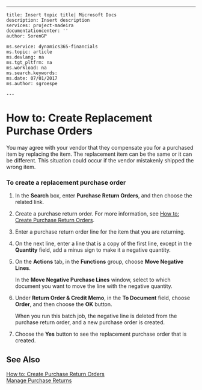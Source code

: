 ---
    title: Insert topic title| Microsoft Docs
    description: Insert description
    services: project-madeira
    documentationcenter: ''
    author: SorenGP

    ms.service: dynamics365-financials
    ms.topic: article
    ms.devlang: na
    ms.tgt_pltfrm: na
    ms.workload: na
    ms.search.keywords:
    ms.date: 07/01/2017
    ms.author: sgroespe

    ---
# How to: Create Replacement Purchase Orders
You may agree with your vendor that they compensate you for a purchased item by replacing the item. The replacement item can be the same or it can be different. This situation could occur if the vendor mistakenly shipped the wrong item.  
  
### To create a replacement purchase order  
  
1.  In the **Search** box, enter **Purchase Return Orders**, and then choose the related link.  
  
2.  Create a purchase return order. For more information, see [How to: Create Purchase Return Orders](../Purchasing/how-to-create-purchase-return-orders.md).  
  
3.  Enter a purchase return order line for the item that you are returning.  
  
4.  On the next line, enter a line that is a copy of the first line, except in the **Quantity** field, add a minus sign to make it a negative quantity.  
  
5.  On the **Actions** tab, in the **Functions** group, choose **Move Negative Lines**.  
  
     In the **Move Negative Purchase Lines** window, select to which document you want to move the line with the negative quantity.  
  
6.  Under **Return Order & Credit Memo**, in the **To Document** field, choose **Order**, and then choose the **OK** button.  
  
     When you run this batch job, the negative line is deleted from the purchase return order, and a new purchase order is created.  
  
7.  Choose the **Yes** button to see the replacement purchase order that is created.  
  
## See Also  
 [How to: Create Purchase Return Orders](../Purchasing/how-to-create-purchase-return-orders.md)   
 [Manage Purchase Returns](../Purchasing/manage-purchase-returns.md)